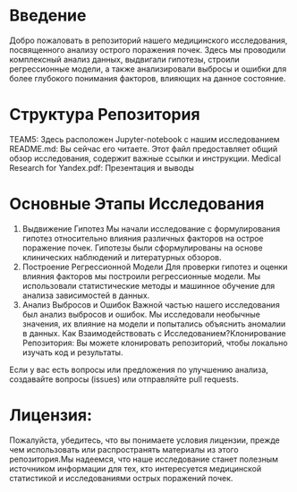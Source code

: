 # Введение
Добро пожаловать в репозиторий нашего медицинского исследования, посвященного анализу острого поражения почек. Здесь мы проводили комплексный анализ данных, выдвигали гипотезы, строили регрессионные модели, а также анализировали выбросы и ошибки для более глубокого понимания факторов, влияющих на данное состояние.

# Структура Репозитория
TEAM5: Здесь расположен Jupyter-notebook с нашим исследованием
README.md: Вы сейчас его читаете. Этот файл предоставляет общий обзор исследования, содержит важные ссылки и инструкции.
Medical Research for Yandex.pdf: Презентация и выводы

# Основные Этапы Исследования
1. Выдвижение Гипотез
    Мы начали исследование с формулирования гипотез относительно влияния различных факторов на острое поражение почек. Гипотезы были сформулированы на основе клинических наблюдений и литературных обзоров.
2. Построение Регрессионной Модели
    Для проверки гипотез и оценки влияния факторов мы построили регрессионные модели. Мы использовали статистические методы и машинное обучение для анализа зависимостей в данных.
3. Анализ Выбросов и Ошибок
    Важной частью нашего исследования был анализ выбросов и ошибок. Мы исследовали необычные значения, их влияние на модели и попытались объяснить аномалии в данных.
Как Взаимодействовать с Исследованием?Клонирование Репозитория: Вы можете клонировать репозиторий, чтобы локально изучать код и результаты.

Если у вас есть вопросы или предложения по улучшению анализа, создавайте вопросы (issues) или отправляйте pull requests.

# Лицензия: 
   Пожалуйста, убедитесь, что вы понимаете условия лицензии, прежде чем использовать или распространять материалы из этого репозитория.Мы надеемся, что наше исследование станет полезным источником информации для тех, кто интересуется медицинской статистикой и исследованиями острых поражений почек.
